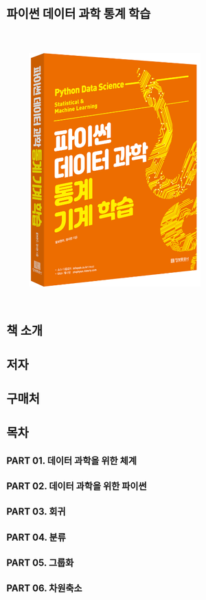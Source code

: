 # 파이썬 데이터 과학 통계 학습

<h1 align="center">
  <br>
  <img class="main" src="./image/main.jpg" alt="Markdownify" width="400">
  <br>
  
  <br>
</h1>


# 책 소개

# 저자

# 구매처

# 목차

## PART 01. 데이터 과학을 위한 체계

## PART 02. 데이터 과학을 위한 파이썬

## PART 03. 회귀

## PART 04. 분류

## PART 05. 그룹화

## PART 06. 차원축소